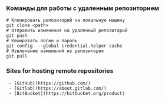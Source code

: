 ### Команды для работы с удаленным репозиторием

```
# Клонировать репозиторий на локальную машину
git clone <path>
# Отправить изменения на удаленный репозиторий
git push
# Кешировать логин и пароль
git config  --global credential.helper cache
# Извлечение изменений из репозитория
git pull
```

### Sites for hosting remote repositories

```
 - [GitHub](https://github.com/)
 - [Gitlab](https://about.gitlab.com/)
 - [BitBucket](https://bitbucket.org/product)
```
